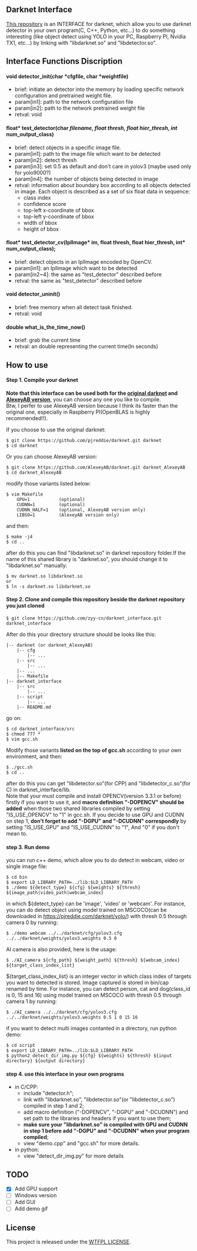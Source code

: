 ## Darknet Interface

[This repository](https://github.com/zyy-cn/darknet_interface) is an INTERFACE for darknet, which allow you to use darknet detector in your own program(C, C++, Python, etc...) to do something interesting (like object detect using YOLO in your PC, Raspberry PI, Nvidia TX1, etc...) by linking with "libdarknet.so" and "libdetector.so".

## Interface Functions Discription
#### void detector_init(char *cfgfile, char *weightfile)
- brief:        initiate an detector into the memory by loading specific network configuration and pretrained weight file.
- param[in1]:   path to the network configuration file
- param[in2]:   path to the network pretrained weight file
- retval:       void

#### float* test_detector(char *filename, float thresh, float hier_thresh, int* num_output_class)
- brief:        detect objects in a specific image file.
- param[in1]:   path to the image file which want to be detected
- param[in2]:   detect thresh
- param[in3]:   set 0.5 as default and don't care in yolov3 (maybe used only for yolo9000?)
- param[in4]:   the number of objects being detected in image
- retval:       information about boundary box according to all objects detected in image. Each object is described as a set of six float data in sequence:
    - class index
    - confidence score
    - top-left x-coordinate of bbox
    - top-left y-coordinate of bbox
    - width of bbox
    - height of bbox

#### float* test_detector_cv(IplImage* im, float thresh, float hier_thresh, int* num_output_class);
- brief:        detect objects in an IplImage encoded by OpenCV.
- param[in1]:   an IplImage which want to be detected
- param[in2~4]: the same as "test_detector" described before
- retval:       the same as "test_detector" described before

#### void detector_uninit()
- brief:        free memory when all detect task finished.
- retval:       void

#### double what_is_the_time_now()
- brief:        grab the current time
- retval:       an double representing the current time(In seconds)

## How to use
#### Step 1. Compile your darknet
**Note that this interface can be used both for the [original darknet](https://github.com/pjreddie/darknet) and [AlexeyAB version](https://github.com/AlexeyAB/darknet)**, you can choose any one you like to compile.  
Btw, I perfer to use AlexeyAB version because I think its faster than the original one, especially in Raspberry PI(OpenBLAS is highly recommended!!).  

If you choose to use the original darknet:
```
$ git clone https://github.com/pjreddie/darknet.git darknet
$ cd darknet
```
Or you can choose AlexeyAB version:
```
$ git clone https://github.com/AlexeyAB/darknet.git darknet_AlexeyAB
$ cd darknet_AlexeyAB
```
modify those variants listed below:
```
$ vim Makefile
    GPU=1           (optional)
    CUDNN=1         (optional)
    CUDNN_HALF=1    (optional, AlexeyAB version only)
    LIBSO=1         (AlexeyAB version only)
```
and then:
```
$ make -j4
$ cd ..
```
after do this you can find "libdarknet.so" in darknet repository folder.If the name of this shared library is "darknet.so", you should change it to "libdarknet.so" manually:
```
$ mv darknet.so libdarknet.so
or
$ ln -s darknet.so libdarknet.so
```

#### Step 2. Clone and compile this repository beside the darknet repository you just cloned
```
$ git clone https://github.com/zyy-cn/darknet_interface.git darknet_interface
```
After do this your directory structure should be looks like this:
```
|-- darknet (or darknet_AlexeyAB)
    |-- cfg
        |-- ...
    |-- src
        |-- ...
    |-- ...
    |-- Makefile
|-- darknet_interface
    |-- src
        |-- ...
    |-- script
        |-- ...
    |-- README.md
```
go on:
```
$ cd darknet_interface/src
$ chmod 777 *
$ vim gcc.sh
```
Modify those variants **listed on the top of gcc.sh** according to your own environment, and then:
```
$ ./gcc.sh
$ cd ..
```
after do this you can get "libdetector.so"(for CPP) and "libdetector_c.so"(for C) in darknet_interface/lib.   
Note that your must compile and install OPENCV(version 3.3.1 or before) firstly if you want to use it, and **macro definition "-DOPENCV" should be added** when those two shared libraries compiled by setting "IS_USE_OPENCV" to "1" in gcc.sh. If you decide to use GPU and CUDNN on step 1, **don't forget to add "-DGPU" and "-DCUDNN" correspondly** by setting "IS_USE_GPU" and "IS_USE_CUDNN" to "1", And "0" if you don't mean to.

#### step 3. Run demo
you can run c++ demo, which allow you to do detect in webcam, video or single image file:
```
$ cd bin
$ export LD_LIBRARY_PATH=../lib:$LD_LIBRARY_PATH
$ ./demo ${detect_type} ${cfg} ${weights} ${thresh} ${image_path|video_path|webcam_index}
```
in which ${detect_type} can be 'image', 'video' or 'webcam'. For instance, you can do detect object using model trained on MSCOCO(can be downloaded in https://pjreddie.com/darknet/yolo/) with thresh 0.5 through camera 0 by running:
```
$ ./demo webcam ../../darknet/cfg/yolov3.cfg ../../darknet/weights/yolov3.weights 0.5 0
```

AI camera is also provided, here is the usage:
```
$ ./AI_camera ${cfg_path} ${weight_path} ${thresh} ${webcam_index} ${target_class_index_list}
```
${target_class_index_list} is an integer vector in which class index of targets you want to detected is stored. Image captured is stored in bin/cap renamed by time. For instance, you can detect person, cat and dog(class_id is 0, 15 and 16) using model trained on MSCOCO with thresh 0.5 through camera 1 by running:
```
$ ./AI_camera ../../darknet/cfg/yolov3.cfg ../../darknet/weights/yolov3.weights 0.5 1 0 15 16
```

if you want to detect multi images contanted in a directory, run python demo:
```
$ cd script
$ export LD_LIBRARY_PATH=../lib:$LD_LIBRARY_PATH
$ python2 detect_dir_img.py ${cfg} ${weights} ${thresh} ${input directory} ${output directory}
```

#### step 4. use this interface in your own programs
- in C/CPP:
    - include "detector.h";
    - link with "libdarknet.so", "libdetector.so"(or "libdetector_c.so") compiled in step 1 and 2;
    - add macro definition ("-DOPENCV", "-DGPU" and "-DCUDNN") and set path to the libraries and headers if you want to use them;
    - **make sure your "libdarknet.so" is compiled with GPU and CUDNN in step 1 before add "-DGPU" and "-DCUDNN" when your program compiled**;
    - view "demo.cpp" and "gcc.sh" for more details.
- in python:
    - view "detect_dir_img.py" for more details

## TODO
- [x] Add GPU support
- [ ] Windows version
- [ ] Add GUI
- [ ] Add demo gif

## License
This project is released under the [WTFPL LICENSE](http://www.wtfpl.net/).
